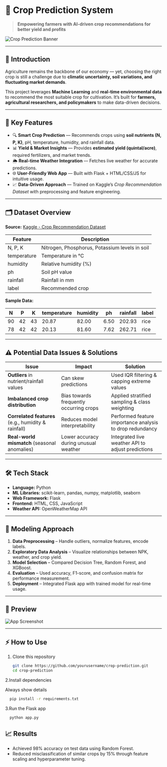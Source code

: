 
# 🌾 Crop Prediction System  

> **Empowering farmers with AI-driven crop recommendations for better yield and profits**  

![Crop Prediction Banner](assets/crop_prediction_banner.png)  

---

## 📌 **Introduction**  

Agriculture remains the backbone of our economy — yet, choosing the right crop is still a challenge due to **climatic uncertainty, soil variations, and fluctuating market demands**.  

This project leverages **Machine Learning** and **real-time environmental data** to recommend the most suitable crop for cultivation. It’s built for **farmers, agricultural researchers, and policymakers** to make data-driven decisions.  

---

## 🚀 **Key Features**  

- 🔍 **Smart Crop Prediction** — Recommends crops using **soil nutrients (N, P, K)**, pH, temperature, humidity, and rainfall data.  
- 📊 **Yield & Market Insights** — Provides **estimated yield (quintal/acre)**, required fertilizers, and market trends.  
- 🌦 **Real-time Weather Integration** — Fetches live weather for accurate predictions.  
- 🌐 **User-Friendly Web App** — Built with Flask + HTML/CSS/JS for intuitive usage.  
- 📈 **Data-Driven Approach** — Trained on Kaggle’s *Crop Recommendation Dataset* with preprocessing and feature engineering.  

---

## 🗂 **Dataset Overview**  

**Source:** [Kaggle - Crop Recommendation Dataset](https://www.kaggle.com)  

| Feature | Description |
|---------|-------------|
| N, P, K | Nitrogen, Phosphorus, Potassium levels in soil |
| temperature | Temperature in °C |
| humidity | Relative humidity (%) |
| ph | Soil pH value |
| rainfall | Rainfall in mm |
| label | Recommended crop |

**Sample Data:**  

| N   | P   | K   | temperature | humidity | ph   | rainfall | label |
|-----|-----|-----|-------------|----------|------|----------|-------|
| 90  | 42  | 43  | 20.87       | 82.00    | 6.50 | 202.93   | rice |
| 78  | 42  | 42  | 20.13       | 81.60    | 7.62 | 262.71   | rice |

---

## ⚠ **Potential Data Issues & Solutions**  

| Issue | Impact | Solution |
|-------|--------|----------|
| **Outliers** in nutrient/rainfall values | Can skew predictions | Used IQR filtering & capping extreme values |
| **Imbalanced crop distribution** | Bias towards frequently occurring crops | Applied stratified sampling & class weighting |
| **Correlated features** (e.g., humidity & rainfall) | Reduces model interpretability | Performed feature importance analysis to drop redundancy |
| **Real-world mismatch** (seasonal anomalies) | Lower accuracy during unusual weather | Integrated live weather API to adjust predictions |

---

## 🛠 **Tech Stack**  

- **Language:** Python  
- **ML Libraries:** scikit-learn, pandas, numpy, matplotlib, seaborn  
- **Web Framework:** Flask  
- **Frontend:** HTML, CSS, JavaScript  
- **Weather API:** OpenWeatherMap API  

---

## 🔬 **Modeling Approach**  

1. **Data Preprocessing** – Handle outliers, normalize features, encode labels.  
2. **Exploratory Data Analysis** – Visualize relationships between NPK, weather, and crop yield.  
3. **Model Selection** – Compared Decision Tree, Random Forest, and XGBoost.  
4. **Evaluation** – Used accuracy, F1-score, and confusion matrix for performance measurement.  
5. **Deployment** – Integrated Flask app with trained model for real-time usage.  

---

## 📸 **Preview**  

![App Screenshot](assets/app_screenshot.png)  

---

## ⚡ **How to Use**  

1. Clone this repository  
   ```bash
   git clone https://github.com/yourusername/crop-prediction.git
   cd crop-prediction
2.Install dependencies

Always show details
```bash
  pip install -r requirements.txt
```

3.Run the Flask app
```bash
  python app.py
```
## 📈 Results

- Achieved 98% accuracy on test data using Random Forest.
- Reduced misclassification of similar crops by 15% through feature scaling and hyperparameter tuning.
